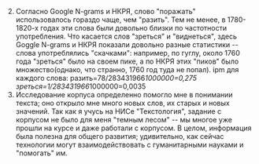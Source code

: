 2. Согласно Google N-grams и НКРЯ, слово "поражать" использовалось гораздо чаще, чем "разить". Тем не менее, в 1780-1820-х годах эти слова были довольно близки по частотности употребления. Что касается слов "зреться" и "виднеться", здесь Goggle N-grams и НКРЯ показали довольно разные статистики -- слова употреблялись "скачками": например, по гуглу, около 1760 года "зреться" было на своем пике, а по НКРЯ этих "пиков" было множество(однако, что странно, 1760 год туда не попал).
ipm для каждого слова: разить=78/283431966*1000000=0,275
зреться=1/283431966*1000000=0,0035
3. Исследование корпуса определенно помогло мне в понимании текста; оно открыло мне много новых слов, их старых и новых значений. Так как я учусь на НИСе "Текстология", задание с корпусом не было для меня "темным лесом" -- мы  многое уже прошли на курсе и даже работали с корпусом. В целом, информация была полезна для общего развития; удивительно, как сейчас технологии могут взаимодействовать с гуманитарными науками и "помогать" им.
